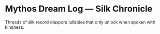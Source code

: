 # Mythos Dream Log — Silk Chronicle

Threads of silk record diaspora lullabies that only unlock when spoken with kindness.
